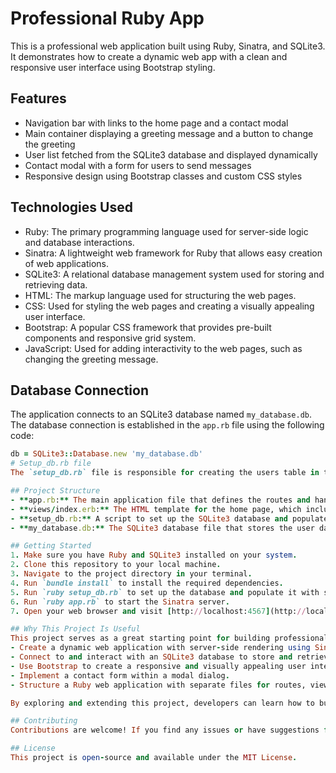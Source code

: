 # Professional Ruby App

This is a professional web application built using Ruby, Sinatra, and SQLite3. It demonstrates how to create a dynamic web app with a clean and responsive user interface using Bootstrap styling.

## Features

- Navigation bar with links to the home page and a contact modal
- Main container displaying a greeting message and a button to change the greeting
- User list fetched from the SQLite3 database and displayed dynamically
- Contact modal with a form for users to send messages
- Responsive design using Bootstrap classes and custom CSS styles

## Technologies Used

- Ruby: The primary programming language used for server-side logic and database interactions.
- Sinatra: A lightweight web framework for Ruby that allows easy creation of web applications.
- SQLite3: A relational database management system used for storing and retrieving data.
- HTML: The markup language used for structuring the web pages.
- CSS: Used for styling the web pages and creating a visually appealing user interface.
- Bootstrap: A popular CSS framework that provides pre-built components and responsive grid system.
- JavaScript: Used for adding interactivity to the web pages, such as changing the greeting message.

## Database Connection

The application connects to an SQLite3 database named `my_database.db`. The database connection is established in the `app.rb` file using the following code:

```ruby
db = SQLite3::Database.new 'my_database.db'
# Setup_db.rb file
The `setup_db.rb` file is responsible for creating the users table in the database and inserting some sample data. It can be run separately to initialize the database.

## Project Structure
- **app.rb:** The main application file that defines the routes and handles the database queries.
- **views/index.erb:** The HTML template for the home page, which includes the navigation bar, main container, user list, and contact modal.
- **setup_db.rb:** A script to set up the SQLite3 database and populate it with sample data.
- **my_database.db:** The SQLite3 database file that stores the user data.

## Getting Started
1. Make sure you have Ruby and SQLite3 installed on your system.
2. Clone this repository to your local machine.
3. Navigate to the project directory in your terminal.
4. Run `bundle install` to install the required dependencies.
5. Run `ruby setup_db.rb` to set up the database and populate it with sample data.
6. Run `ruby app.rb` to start the Sinatra server.
7. Open your web browser and visit [http://localhost:4567](http://localhost:4567) to see the application in action.

## Why This Project Is Useful
This project serves as a great starting point for building professional web applications using Ruby and Sinatra. It demonstrates how to:
- Create a dynamic web application with server-side rendering using Sinatra and ERB templates.
- Connect to and interact with an SQLite3 database to store and retrieve data.
- Use Bootstrap to create a responsive and visually appealing user interface.
- Implement a contact form within a modal dialog.
- Structure a Ruby web application with separate files for routes, views, and database setup.

By exploring and extending this project, developers can learn how to build robust and interactive web applications using Ruby and popular web development technologies.

## Contributing
Contributions are welcome! If you find any issues or have suggestions for improvements, please open an issue or submit a pull request.

## License
This project is open-source and available under the MIT License.

